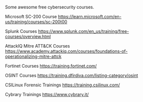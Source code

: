 Some awesome free cybersecurity courses.

Microsoft SC-200 Course
https://learn.microsoft.com/en-us/training/courses/sc-200t00

Splunk Courses
https://www.splunk.com/en_us/training/free-courses/overview.html

AttackIQ Mitre ATT&CK Courses
https://www.academy.attackiq.com/courses/foundations-of-operationalizing-mitre-attck

Fortinet Courses
https://training.fortinet.com/

OSINT Courses
https://training.dfirdiva.com/listing-category/osint

CSILinux Forensic Trainings
https://training.csilinux.com/

Cybrary Trainings
https://www.cybrary.it/
